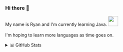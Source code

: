 ### Hi there 👋

My name is Ryan and I'm currently learning Java. <img  height="32" width="32" style="color:red" src="https://cdn.jsdelivr.net/npm/simple-icons@v4/icons/java.svg" />
<br> </br>
I'm hoping to learn more languages as time goes on.

<!--<img height="32" width="32" src="https://unpkg.com/simple-icons@v4/icons/youtube.svg" /> -->

<!-- 
<details>
  <summary> 🤹 Recent Activites 🗻</summary>
  
   <!--START_SECTION:waka-->
   <!--END_SECTION:waka--> 
 
</details>

<details>
  <summary> 📊 GitHub Stats </summary>
  

![Anurag's GitHub stats](https://github-readme-stats.vercel.app/api?username=rarcher18&show_icons=true&theme=tokyonight)

[![Top Langs](https://github-readme-stats.vercel.app/api/top-langs/?username=rarcher18&hide=blade)](https://github.com/anuraghazra/github-readme-stats)



</details>
